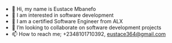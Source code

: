 - 👋 Hi, my name is Eustace Mbanefo
- 👀 I am interested in software development
- 🌱 I am a certified Software Engineer from ALX
- 💞️ I’m looking to collaborate on software development projects
- 📫 How to reach me; +2348101710392, eustace364@gmail.com

<!---
Phumnanya/Phumnanya is a ✨ special ✨ repository because its `README.md` (this file) appears on your GitHub profile.
You can click the Preview link to take a look at your changes.
--->
